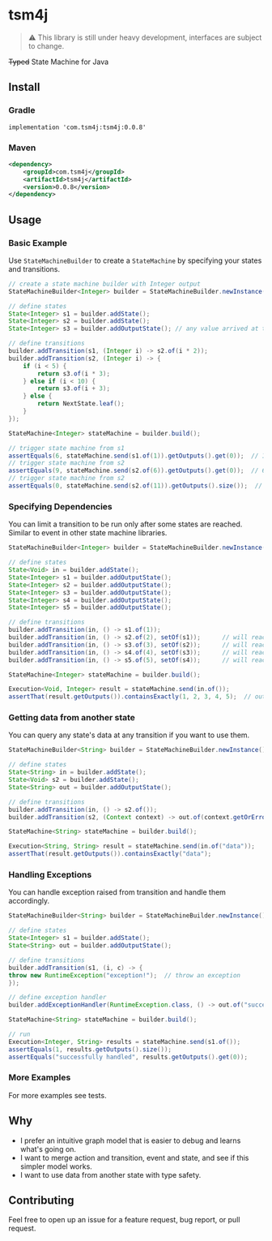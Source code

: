 # tsm4j
> :warning: This library is still under heavy development, interfaces are subject to change.

~~Typed~~ State Machine for Java

## Install

### Gradle
```
implementation 'com.tsm4j:tsm4j:0.0.8'
```

### Maven
```xml
<dependency>
    <groupId>com.tsm4j</groupId>
    <artifactId>tsm4j</artifactId>
    <version>0.0.8</version>
</dependency>
```

## Usage

### Basic Example

Use `StateMachineBuilder` to create a `StateMachine` by specifying your states and transitions.

```java
// create a state machine builder with Integer output
StateMachineBuilder<Integer> builder = StateMachineBuilder.newInstance();

// define states
State<Integer> s1 = builder.addState();
State<Integer> s2 = builder.addState();
State<Integer> s3 = builder.addOutputState(); // any value arrived at this state is output

// define transitions
builder.addTransition(s1, (Integer i) -> s2.of(i * 2));
builder.addTransition(s2, (Integer i) -> {
    if (i < 5) {
        return s3.of(i * 3);
    } else if (i < 10) {
        return s3.of(i + 3);
    } else {
        return NextState.leaf();
    }
});

StateMachine<Integer> stateMachine = builder.build();

// trigger state machine from s1
assertEquals(6, stateMachine.send(s1.of(1)).getOutputs().get(0));  // 1 * 2 * 3 = 6
// trigger state machine from s2
assertEquals(9, stateMachine.send(s2.of(6)).getOutputs().get(0));  // 6 + 3 = 9
// trigger state machine from s2
assertEquals(0, stateMachine.send(s2.of(11)).getOutputs().size());  // no output
```

### Specifying Dependencies
You can limit a transition to be run only after some states are reached.
Similar to event in other state machine libraries.
```java
StateMachineBuilder<Integer> builder = StateMachineBuilder.newInstance();

// define states
State<Void> in = builder.addState();
State<Integer> s1 = builder.addOutputState();
State<Integer> s2 = builder.addOutputState();
State<Integer> s3 = builder.addOutputState();
State<Integer> s4 = builder.addOutputState();
State<Integer> s5 = builder.addOutputState();

// define transitions
builder.addTransition(in, () -> s1.of(1));
builder.addTransition(in, () -> s2.of(2), setOf(s1));      // will reach s2 after s1
builder.addTransition(in, () -> s3.of(3), setOf(s2));      // will reach s3 after s2
builder.addTransition(in, () -> s4.of(4), setOf(s3));      // will reach s4 after s3
builder.addTransition(in, () -> s5.of(5), setOf(s4));      // will reach s5 after s4

StateMachine<Integer> stateMachine = builder.build();

Execution<Void, Integer> result = stateMachine.send(in.of());
assertThat(result.getOutputs()).containsExactly(1, 2, 3, 4, 5);  // outputs are in specified order
```
### Getting data from another state
You can query any state's data at any transition if you want to use them.

```java
StateMachineBuilder<String> builder = StateMachineBuilder.newInstance();

// define states
State<String> in = builder.addState();
State<Void> s2 = builder.addState();
State<String> out = builder.addOutputState();

// define transitions
builder.addTransition(in, () -> s2.of());
builder.addTransition(s2, (Context context) -> out.of(context.getOrError(in)));  // get data from "in" state using context

StateMachine<String> stateMachine = builder.build();

Execution<String, String> result = stateMachine.send(in.of("data"));
assertThat(result.getOutputs()).containsExactly("data");
```

### Handling Exceptions
You can handle exception raised from transition and handle them accordingly.
```java
StateMachineBuilder<String> builder = StateMachineBuilder.newInstance();

// define states
State<Integer> s1 = builder.addState();
State<String> out = builder.addOutputState();

// define transitions
builder.addTransition(s1, (i, c) -> {
throw new RuntimeException("exception!");  // throw an exception
});

// define exception handler
builder.addExceptionHandler(RuntimeException.class, () -> out.of("successfully handled"));  // handle it and move to some state

StateMachine<String> stateMachine = builder.build();

// run
Execution<Integer, String> results = stateMachine.send(s1.of());
assertEquals(1, results.getOutputs().size());
assertEquals("successfully handled", results.getOutputs().get(0));
```
### More Examples
For more examples see tests.

## Why
- I prefer an intuitive graph model that is easier to debug and learns what's going on.
- I want to merge action and transition, event and state, and see if this simpler model works.
- I want to use data from another state with type safety.

## Contributing
Feel free to open up an issue for a feature request, bug report, or pull request.
